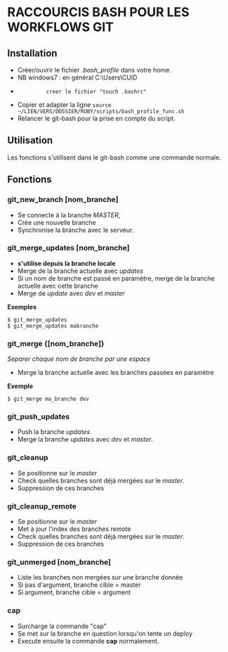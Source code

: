 # RACCOURCIS BASH POUR LES WORKFLOWS GIT

Installation
------
* Créer/ouvrir le fichier _.bash\_profile_ dans votre home. 
* NB windows7 : en général C:\Users\CUID
*              creer le fichier "touch .bashrc"
* Copier et adapter la ligne ```source ~/LIEN/VERS/DOSSIER/RUBY/scripts/bash_profile_func.sh```
* Relancer le git-bash pour la prise en compte du script.

Utilisation
------
Les fonctions s'utilisent dans le git-bash comme une commande normale.

Fonctions
------
### git\_new\_branch [nom\_branche]
* Se connecte à la branche _MASTER_,
* Crée une nouvelle branche
* Synchronise la branche avec le serveur.

### git\_merge\_updates [nom\_branche]
* **s'utilise depuis la branche locale**
* Merge de la branche actuelle avec _updates_
* Si un nom de branche est passé en paramètre, merge de la branche actuelle avec cette branche
* Merge de _update_ avec _dev_ et _master_

**Exemples**

	$ git_merge_updates
	$ git_merge_updates mabranche


### git\_merge {[nom\_branche]}
*Séparer chaque nom de branche par une espace*
* Merge la branche actuelle avec les branches passées en paramètre

**Exemple**

	$ git_merge ma_branche dev

### git\_push\_updates
* Push la branche _updates_.
* Merge la branche _updates_ avec _dev_ et _master_.

### git\_cleanup
* Se positionne sur le _master_
* Check quelles branches sont déjà mergées sur le _master_.
* Suppression de ces branches

### git\_cleanup\_remote
* Se positionne sur le _master_
* Met à jour l'index des branches remote
* Check quelles branches sont déjà mergées sur le _master_.
* Suppression de ces branches

### git\_unmerged [nom\_branche]
* Liste les branches non mergées sur une branche donnée
* Si pas d'argument, branche cible = master
* Si argument, branche cible = argument

### cap
* Surcharge la commande "cap"
* Se met sur la branche en question lorsqu'on tente un deploy
* Execute ensuite la commande **cap** normalement.
